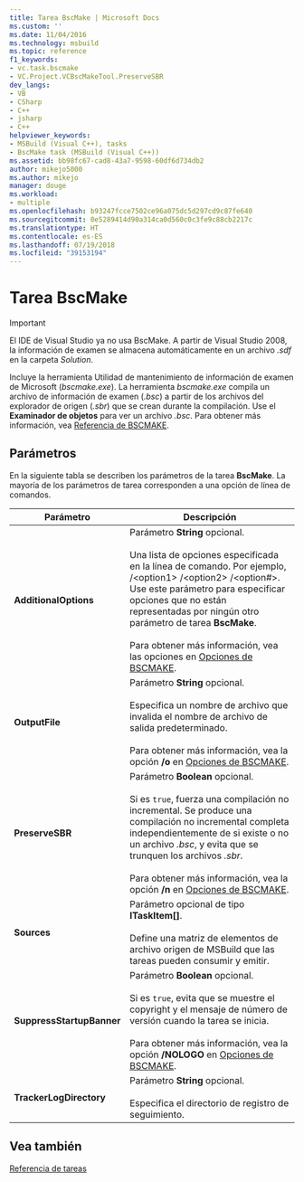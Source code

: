 ```yaml
---
title: Tarea BscMake | Microsoft Docs
ms.custom: ''
ms.date: 11/04/2016
ms.technology: msbuild
ms.topic: reference
f1_keywords:
- vc.task.bscmake
- VC.Project.VCBscMakeTool.PreserveSBR
dev_langs:
- VB
- CSharp
- C++
- jsharp
- C++
helpviewer_keywords:
- MSBuild (Visual C++), tasks
- BscMake task (MSBuild (Visual C++))
ms.assetid: bb98fc67-cad8-43a7-9598-60df6d734db2
author: mikejo5000
ms.author: mikejo
manager: douge
ms.workload:
- multiple
ms.openlocfilehash: b93247fcce7502ce96a075dc5d297cd9c87fe640
ms.sourcegitcommit: 0e5289414d90a314ca0d560c0c3fe9c88cb2217c
ms.translationtype: HT
ms.contentlocale: es-ES
ms.lasthandoff: 07/19/2018
ms.locfileid: "39153194"
---
```

# <a name="bscmake-task"></a>Tarea BscMake
> [!IMPORTANT]
>  El IDE de Visual Studio ya no usa BscMake. A partir de Visual Studio 2008, la información de examen se almacena automáticamente en un archivo *.sdf* en la carpeta *Solution*.  
  
 Incluye la herramienta Utilidad de mantenimiento de información de examen de Microsoft (*bscmake.exe*).  La herramienta *bscmake.exe* compila un archivo de información de examen (*.bsc*) a partir de los archivos del explorador de origen (*.sbr*) que se crean durante la compilación. Use el **Examinador de objetos** para ver un archivo *.bsc*. Para obtener más información, vea [Referencia de BSCMAKE](/cpp/build/reference/bscmake-reference).  
  
## <a name="parameters"></a>Parámetros  
 En la siguiente tabla se describen los parámetros de la tarea **BscMake**. La mayoría de los parámetros de tarea corresponden a una opción de línea de comandos.  
  
|Parámetro|Descripción|  
|---------------|-----------------|  
|**AdditionalOptions**|Parámetro **String** opcional.<br /><br /> Una lista de opciones especificada en la línea de comando. Por ejemplo, /\<option1> /\<option2> /\<option#>. Use este parámetro para especificar opciones que no están representadas por ningún otro parámetro de tarea **BscMake**.<br /><br /> Para obtener más información, vea las opciones en [Opciones de BSCMAKE](/cpp/build/reference/bscmake-options).|  
|**OutputFile**|Parámetro **String** opcional.<br /><br /> Especifica un nombre de archivo que invalida el nombre de archivo de salida predeterminado.<br /><br /> Para obtener más información, vea la opción **/o** en [Opciones de BSCMAKE](/cpp/build/reference/bscmake-options).|  
|**PreserveSBR**|Parámetro **Boolean** opcional.<br /><br /> Si es `true`, fuerza una compilación no incremental. Se produce una compilación no incremental completa independientemente de si existe o no un archivo *.bsc*, y evita que se trunquen los archivos *.sbr*.<br /><br /> Para obtener más información, vea la opción **/n** en [Opciones de BSCMAKE](/cpp/build/reference/bscmake-options).|  
|**Sources**|Parámetro opcional de tipo **ITaskItem[]**.<br /><br /> Define una matriz de elementos de archivo origen de MSBuild que las tareas pueden consumir y emitir.|  
|**SuppressStartupBanner**|Parámetro **Boolean** opcional.<br /><br /> Si es `true`, evita que se muestre el copyright y el mensaje de número de versión cuando la tarea se inicia. <br /><br /> Para obtener más información, vea la opción **/NOLOGO** en [Opciones de BSCMAKE](/cpp/build/reference/bscmake-options).|  
|**TrackerLogDirectory**|Parámetro **String** opcional.<br /><br /> Especifica el directorio de registro de seguimiento.|  
  
## <a name="see-also"></a>Vea también  
 [Referencia de tareas](../msbuild/msbuild-task-reference.md)